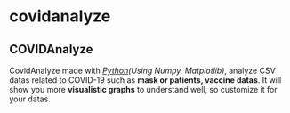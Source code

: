 # covidanalyze
## COVIDAnalyze
CovidAnalyze made with *[Python](https://www.python.org)(Using Numpy, Matplotlib)*, analyze CSV datas related to COVID-19 such as __mask or patients, vaccine datas__. It will show you more __visualistic graphs__ to understand well, so customize it for your datas.
